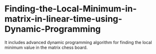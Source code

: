 # Finding-the-Local-Minimum-in-matrix-in-linear-time-using-Dynamic-Programming
It includes advanced dynamic programming algorithm for finding the local minimum value in the matrix chess board.
